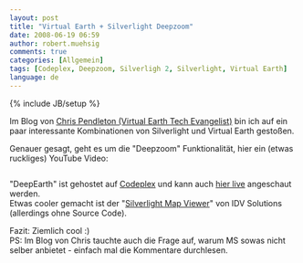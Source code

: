 ```yaml
---
layout: post
title: "Virtual Earth + Silverlight Deepzoom"
date: 2008-06-19 06:59
author: robert.muehsig
comments: true
categories: [Allgemein]
tags: [Codeplex, Deepzoom, Silverligh 2, Silverlight, Virtual Earth]
language: de
---
```

{% include JB/setup %}
<p>Im Blog von <a href="http://blogs.msdn.com/virtualearth/archive/2008/06/18/lots-of-virtual-earth-and-silverlight-development-outside-of-microsoft.aspx">Chris Pendleton (Virtual Earth Tech Evangelist)</a> bin ich auf ein paar interessante Kombinationen von Silverlight und Virtual Earth gestoßen.</p> <p>Genauer gesagt, geht es um die "Deepzoom" Funktionalität, hier ein (etwas ruckliges) YouTube Video:</p> <div class="wlWriterSmartContent" id="scid:5737277B-5D6D-4f48-ABFC-DD9C333F4C5D:6790907e-965a-4c00-a409-e98e1c469134" style="padding-right: 0px; display: inline; padding-left: 0px; padding-bottom: 0px; margin: 0px; padding-top: 0px"><div id="c47f38ae-497e-45c0-bc0a-6ff770f5bf7b" style="margin: 0px; padding: 0px; display: inline;"><div><a href="http://www.youtube.com/watch?v=Oj-qYh03P00" target="_new"><img src="{{BASE_PATH}}/assets/wp-images/video7a6f75a5fea0.jpg" galleryimg="no" onload="var downlevelDiv = document.getElementById('c47f38ae-497e-45c0-bc0a-6ff770f5bf7b'); downlevelDiv.innerHTML = &quot;&lt;div&gt;&lt;object width=\&quot;425\&quot; height=\&quot;355\&quot;&gt;&lt;param name=\&quot;movie\&quot; value=\&quot;http://www.youtube.com/v/Oj-qYh03P00\&quot;&gt;&lt;\/param&gt;&lt;param name=\&quot;wmode\&quot; value=\&quot;transparent\&quot;&gt;&lt;\/param&gt;&lt;embed src=\&quot;http://www.youtube.com/v/Oj-qYh03P00\&quot; type=\&quot;application/x-shockwave-flash\&quot; wmode=\&quot;transparent\&quot; width=\&quot;425\&quot; height=\&quot;355\&quot;&gt;&lt;\/embed&gt;&lt;\/object&gt;&lt;\/div&gt;&quot;;" alt=""></a></div></div></div> <p>"DeepEarth" ist gehostet auf <a href="http://www.codeplex.com/deepearth">Codeplex</a> und kann auch <a href="http://deepzoom.soulclients.com/VE/">hier live</a> angeschaut werden.<br>Etwas cooler gemacht ist der "<a href="http://www.idvsolutions.com/press_pr_SilverlightMapViewer.aspx">Silverlight Map Viewer</a>" von IDV Solutions (allerdings ohne Source Code).</p> <p>Fazit: Ziemlich cool :)<br>PS: Im Blog von Chris tauchte auch die Frage auf, warum MS sowas nicht selber anbietet - einfach mal die Kommentare durchlesen.</p>
